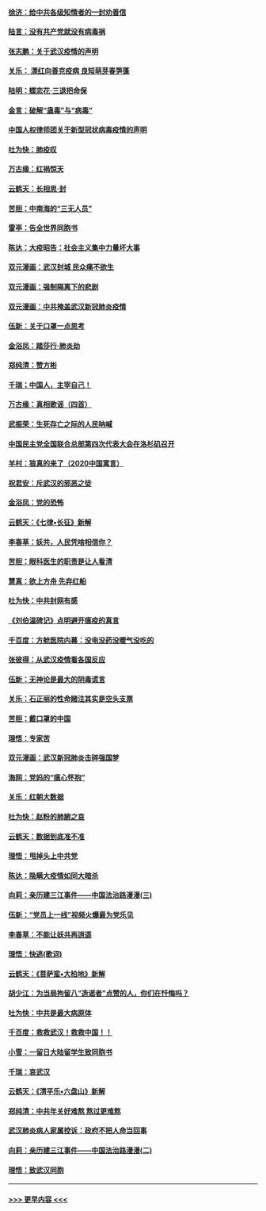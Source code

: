 #### [徐济：给中共各级知情者的一封劝善信](../pages/nsc993/n11868561.md?t=02151022) 
#### [陆言：没有共产党就没有病毒祸](../pages/nsc993/n11868232.md?t=02151022) 
#### [张志鹏：关于武汉疫情的声明](../pages/nsc993/n11867182.md?t=02151022) 
#### [关乐： 漂红向善克疫病 良知萌芽春笋蓬](../pages/nsc993/n11865710.md?t=02151022) 
#### [陆明：蝶恋花‧三退把命保](../pages/nsc993/n11865673.md?t=02151022) 
#### [金言：破解“蛊毒”与“病毒”](../pages/nsc993/n11864103.md?t=02151022) 
#### [中国人权律师团关于新型冠状病毒疫情的声明](../pages/nsc993/n11864249.md?t=02151022) 
#### [吐为快：肺疫叹](../pages/nsc993/n11864027.md?t=02151022) 
#### [万古缘：红祸惊天](../pages/nsc993/n11864079.md?t=02151022) 
#### [云鹤天：长相思‧封](../pages/nsc993/n11864006.md?t=02151022) 
#### [苦胆：中南海的“三无人员”](../pages/nsc993/n11862997.md?t=02151022) 
#### [雷亭：告全世界同胞书](../pages/nsc993/n11862572.md?t=02151022) 
#### [陈达：大疫昭告：社会主义集中力量坏大事](../pages/nsc993/n11859419.md?t=02151022) 
#### [双元漫画：武汉封城 民众痛不欲生](../pages/nsc993/n11859287.md?t=02151022) 
#### [双元漫画：强制隔离下的悲剧](../pages/nsc993/n11859244.md?t=02151022) 
#### [双元漫画：中共掩盖武汉新冠肺炎疫情](../pages/nsc993/n11858249.md?t=02151022) 
#### [伍新：关于口罩一点思考](../pages/nsc993/n11859195.md?t=02151022) 
#### [金浴凤：踏莎行‧肺炎劫](../pages/nsc993/n11858227.md?t=02151022) 
#### [郑纯清：赞方彬](../pages/nsc993/n11856803.md?t=02151022) 
#### [千瑞；中国人，主宰自己！](../pages/nsc993/n11856793.md?t=02151022) 
#### [万古缘：真相歌谣（四首）](../pages/nsc993/n11856263.md?t=02151022) 
#### [武振荣：生死存亡之际的人民呐喊](../pages/nsc993/n11856256.md?t=02151022) 
#### [中国民主党全国联合总部第四次代表大会在洛杉矶召开](../pages/nsc993/n11856344.md?t=02151022) 
#### [羊村：狼真的来了（2020中国寓言）](../pages/nsc993/n11856229.md?t=02151022) 
#### [祝君安：斥武汉的邪恶之徒](../pages/nsc993/n11855861.md?t=02151022) 
#### [金浴凤：党的恐怖](../pages/nsc993/n11855849.md?t=02151022) 
#### [云鹤天：《七律▪长征》新解](../pages/nsc993/n11855479.md?t=02151022) 
#### [李春草：妖共，人民凭啥相信你？](../pages/nsc993/n11855196.md?t=02151022) 
#### [苦胆：眼科医生的职责是让人看清](../pages/nsc993/n11853840.md?t=02151022) 
#### [慧真：欲上方舟 先弃红船](../pages/nsc993/n11853483.md?t=02151022) 
#### [吐为快：中共封网有感](../pages/nsc993/n11852575.md?t=02151022) 
#### [《刘伯温碑记》点明避开瘟疫的真言](../pages/nsc993/n11852128.md?t=02151022) 
#### [千百度：方舱医院内幕：没电没药没暖气没吃的](../pages/nsc993/n11850211.md?t=02151022) 
#### [张彼得：从武汉疫情看各国反应](../pages/nsc993/n11850102.md?t=02151022) 
#### [伍新：无神论是最大的阴毒谎言](../pages/nsc993/n11846129.md?t=02151022) 
#### [关乐：石正丽的性命赌注其实是空头支票](../pages/nsc993/n11846109.md?t=02151022) 
#### [苦胆：戴口罩的中国](../pages/nsc993/n11845576.md?t=02151022) 
#### [理悟：专家苦](../pages/nsc993/n11845564.md?t=02151022) 
#### [双元漫画：武汉新冠肺炎击碎强国梦](../pages/nsc993/n11843320.md?t=02151022) 
#### [海网：党妈的“瘟心怀抱”](../pages/nsc993/n11840740.md?t=02151022) 
#### [关乐：红朝大数据](../pages/nsc993/n11840675.md?t=02151022) 
#### [吐为快：赵粉的肺腑之哀](../pages/nsc993/n11840618.md?t=02151022) 
#### [云鹤天：数据到底准不准](../pages/nsc993/n11840325.md?t=02151022) 
#### [理悟：甩掉头上中共党](../pages/nsc993/n11838826.md?t=02151022) 
#### [陈达：隐瞒大疫情如同大暗杀](../pages/nsc993/n11838771.md?t=02151022) 
#### [向莉：亲历建三江事件——中国法治路漫漫(三)](../pages/nsc993/n11831825.md?t=02151022) 
#### [伍新：“党员上一线”视频火爆最为党乐见](../pages/nsc993/n11838200.md?t=02151022) 
#### [李春草：不能让妖共再逍遥](../pages/nsc993/n11838102.md?t=02151022) 
#### [理悟：快逃(歌词)](../pages/nsc993/n11838083.md?t=02151022) 
#### [云鹤天：《菩萨蛮▪大柏地》新解](../pages/nsc993/n11838059.md?t=02151022) 
#### [胡少江：为当局拘留八“造谣者”点赞的人，你们在忏悔吗？](../pages/nsc993/n11836801.md?t=02151022) 
#### [吐为快：中共是最大病原体](../pages/nsc993/n11836748.md?t=02151022) 
#### [千百度：救救武汉！救救中国！！](../pages/nsc993/n11836145.md?t=02151022) 
#### [小雪：一留日大陆留学生致同胞书](../pages/nsc993/n11834624.md?t=02151022) 
#### [千瑞：哀武汉](../pages/nsc993/n11833647.md?t=02151022) 
#### [云鹤天：《清平乐▪六盘山》新解](../pages/nsc993/n11833611.md?t=02151022) 
#### [郑纯清：中共年关好难熬 熬过更难熬](../pages/nsc993/n11833489.md?t=02151022) 
#### [武汉肺炎病人家属控诉：政府不把人命当回事](../pages/nsc993/n11833205.md?t=02151022) 
#### [向莉：亲历建三江事件——中国法治路漫漫(二)](../pages/nsc993/n11829102.md?t=02151022) 
#### [理悟：致武汉同胞](../pages/nsc993/n11831522.md?t=02151022) 

----
#### [ >>> 更早内容 <<< ](../indexes/nsc993-earlier.md)
